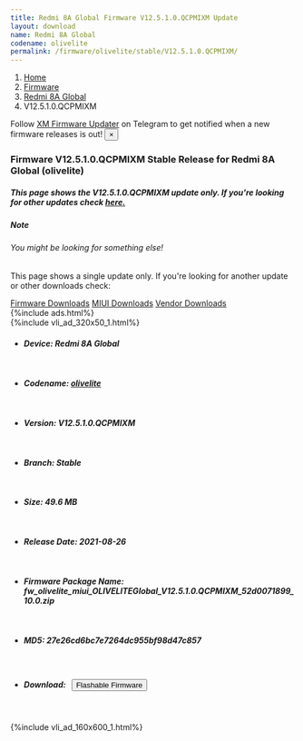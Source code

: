 ```yaml
---
title: Redmi 8A Global Firmware V12.5.1.0.QCPMIXM Update
layout: download
name: Redmi 8A Global
codename: olivelite
permalink: /firmware/olivelite/stable/V12.5.1.0.QCPMIXM/
---
```

<nav aria-label="breadcrumb">
    <ol class="breadcrumb">
        <li class="breadcrumb-item"><a href="/">Home</a></li>
        <li class="breadcrumb-item"><a href="/firmware/">Firmware</a></li>
        <li class="breadcrumb-item"><a href="/firmware/olivelite/">Redmi 8A Global</a></li>
        <li class="breadcrumb-item active" aria-current="page">V12.5.1.0.QCPMIXM</li>
    </ol>
</nav>
<div class="alert alert-primary alert-dismissible fade show" role="alert">
    Follow <a href="https://t.me/XiaomiFirmwareUpdater" class="alert-link">XM Firmware Updater</a> on Telegram to get
    notified when a new firmware releases is out!
    <button type="button" class="close" data-dismiss="alert" aria-label="Close">
        <span aria-hidden="true">&times;</span>
    </button>
</div>
<div class="col-12 mx-auto">
    <h3 class="title bg-light p-2 rounded">Firmware V12.5.1.0.QCPMIXM Stable Release for Redmi 8A Global (olivelite)</h3>
    <h5>This page shows the V12.5.1.0.QCPMIXM update only. If you're looking for other updates check
        <a href="/firmware/olivelite/">here.</a></h5>
    <div class="card">
        <div class="card-body">
            <h5 class="card-title">Note</h5>
            <h6 class="card-subtitle mb-2 text-muted">You might be looking for something else!</h6>
            <p class="card-text">This page shows a single update only.
                If you're looking for another update or other downloads check:</p>
            <a href="/firmware/" class="card-link">Firmware Downloads</a>
            <a href="/miui/" class="card-link">MIUI Downloads</a>
            <a href="/vendor/" class="card-link">Vendor Downloads</a>
        </div>
    </div>
    {%include ads.html%}
    <div class="row justify-content-center">
        <div class="col-10" id="downloads">
                    <div class="card card-body">
            {%include vli_ad_320x50_1.html%}
            <ul class="list-unstyled">
                <li style="padding-bottom: 10px;">
                    <h5><b>Device: </b>Redmi 8A Global</h5>
                </li>
                <li style="padding-bottom: 10px;">
                    <h5><b>Codename: </b> <a href="/firmware/olivelite/" target="_blank">olivelite</a> </h5>
                </li>
                <li style="padding-bottom: 10px;">
                    <h5><b>Version: </b>V12.5.1.0.QCPMIXM</h5>
                </li>
                <li style="padding-bottom: 10px;">
                    <h5><b>Branch: </b>Stable</h5>
                </li>
                <li style="padding-bottom: 10px;">
                    <h5><b>Size: </b>49.6 MB</h5>
                </li>
                <li style="padding-bottom: 10px;">
                    <h5><b>Release Date: </b>2021-08-26</h5>
                </li>
                <li style="padding-bottom: 10px;">
                    <h5><b>Firmware Package Name: </b><span id="filename" class="text-dark">fw_olivelite_miui_OLIVELITEGlobal_V12.5.1.0.QCPMIXM_52d0071899_10.0.zip</span></h5>
                </li>
                <li style="padding-bottom: 10px;">
                    <h5><b>MD5: </b><span id="md5" class="text-muted">27e26cd6bc7e7264dc955bf98d47c857</span></h5>
                </li>
                <li style="padding-bottom: 10px;">
                    <h5><b>Download: </b><button type="button" id="download" class="btn btn-primary"
                    style="margin: 7px;" onclick="redirect('fw_olivelite_miui_OLIVELITEGlobal_V12.5.1.0.QCPMIXM_52d0071899_10.0.zip'); return false;"><i class="fa fa-download"></i> Flashable Firmware</button></h5>
                </li>
            </ul>
        </div>
        </div>
        {%include vli_ad_160x600_1.html%}
    </div>
</div>
